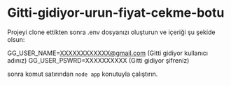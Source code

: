 # Gitti-gidiyor-urun-fiyat-cekme-botu

Projeyi clone ettikten sonra .env dosyanızı oluşturun ve içeriği şu şekide olsun: 

GG_USER_NAME=XXXXXXXXXXXX@gmail.com (Gitti gidiyor kullanıcı adınız)
GG_USER_PSWRD=XXXXXXXXXX (Gitti gidiyor şifreniz)

sonra komut satırından ```node app``` konutuyla çalıştırın.
